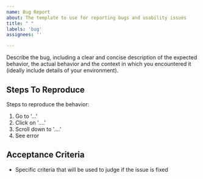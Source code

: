 ```yaml
---
name: Bug Report
about: The template to use for reporting bugs and usability issues
title: " "
labels: 'bug'
assignees: ''

---
```


Describe the bug, including a clear and concise description of the expected behavior, the actual behavior and the context in which you encountered it (ideally include details of your environment).

## Steps To Reproduce
Steps to reproduce the behavior:
1. Go to '...'
2. Click on '....'
3. Scroll down to '....'
4. See error


## Acceptance Criteria
- Specific criteria that will be used to judge if the issue is fixed
